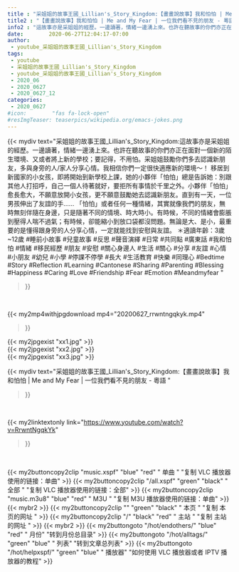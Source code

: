 ```yaml
---
title : "采姐姐的故事王國_Lillian's_Story_Kingdom:【畫畫說故事】我和怕怕 | Me and My Fear | 一位我們看不見的朋友 - 粵語 "
title2 : "【畫畫說故事】我和怕怕 | Me and My Fear | 一位我們看不見的朋友 - 粵語 "
info2 : "這故事亦是采姐姐的經歷。一邊讀著，情緒一邊湧上來。也許在聽故事的你們亦正在面對一個新的陌生環境、又或者將上新的學校；要記得，不用怕。采姐姐鼓勵你們多去認識新朋友，多與身旁的人/家人分享心情。我相信你們一定很快適應新的環境～！  移居到新國家的小女孩，即將開始到新學校上課，她的小夥伴「怕怕」總是告訴她：別跟其他人打招呼，自己一個人待著就好，要拒所有事情於千里之外。小夥伴「怕怕」愈長愈大，不願意放開小女孩，更不願意鼓勵她去認識新朋友。直到有一天，一位男孩伸出了友誼的手……  「怕怕」或者任何一種情緒，其實就像我們的朋友，無時無刻伴隨在身邊，只是隨著不同的情境、時大時小。有時候，不同的情緒會膨脹到壓得人喘不過氣；有時候，卻能縮小到放口袋都沒問題。無論是大、是小，最重要的是懂得跟身旁的人分享心情，一定就能找到安慰與友誼。  ＊適讀年齡：3歲~12歲  #睡前小故事 #兒童故事 #反思 #聲音演繹 #日常 #共同點 #廣東話 #我和怕怕 #情緒 #移民經歷 #朋友  #安慰 #關心身邊人 #生活 #關心 #分享 #友誼 #心情 #小朋友 #幼兒 #小學 #停課不停學 #長大 #生活教育 #快樂 #同理心 #Bedtime #Story #Reflection #Learning #Cantonese #Sharing #Parenting #Blessing #Happiness #Caring #Love #Friendship #Fear #Emotion #Meandmyfear "
date:        2020-06-27T12:04:17-07:00
author:
 - youtube_采姐姐的故事王國_Lillian's_Story_Kingdom
tags:
 - youtube
 - 采姐姐的故事王國_Lillian's_Story_Kingdom
 - youtube_采姐姐的故事王國_Lillian's_Story_Kingdom
 - 2020_06
 - 2020_0627
 - 2020_0627_12
categories:
 - 2020_0627
#icon:        "fas fa-lock-open"
#resImgTeaser: teaserpics/wikipedia.org/emacs-jokes.png
---
```


{{< mydiv text="采姐姐的故事王國_Lillian's_Story_Kingdom:這故事亦是采姐姐的經歷。一邊讀著，情緒一邊湧上來。也許在聽故事的你們亦正在面對一個新的陌生環境、又或者將上新的學校；要記得，不用怕。采姐姐鼓勵你們多去認識新朋友，多與身旁的人/家人分享心情。我相信你們一定很快適應新的環境～！  移居到新國家的小女孩，即將開始到新學校上課，她的小夥伴「怕怕」總是告訴她：別跟其他人打招呼，自己一個人待著就好，要拒所有事情於千里之外。小夥伴「怕怕」愈長愈大，不願意放開小女孩，更不願意鼓勵她去認識新朋友。直到有一天，一位男孩伸出了友誼的手……  「怕怕」或者任何一種情緒，其實就像我們的朋友，無時無刻伴隨在身邊，只是隨著不同的情境、時大時小。有時候，不同的情緒會膨脹到壓得人喘不過氣；有時候，卻能縮小到放口袋都沒問題。無論是大、是小，最重要的是懂得跟身旁的人分享心情，一定就能找到安慰與友誼。  ＊適讀年齡：3歲~12歲  #睡前小故事 #兒童故事 #反思 #聲音演繹 #日常 #共同點 #廣東話 #我和怕怕 #情緒 #移民經歷 #朋友  #安慰 #關心身邊人 #生活 #關心 #分享 #友誼 #心情 #小朋友 #幼兒 #小學 #停課不停學 #長大 #生活教育 #快樂 #同理心 #Bedtime #Story #Reflection #Learning #Cantonese #Sharing #Parenting #Blessing #Happiness #Caring #Love #Friendship #Fear #Emotion #Meandmyfear "
>}}
<br>


{{< my2mp4withjpgdownload mp4="20200627_rrwntngqkyk.mp4"
>}}

{{< my2jpgexist "xx1.jpg" >}}<br>
{{< my2jpgexist "xx2.jpg" >}}<br>
{{< my2jpgexist "xx3.jpg" >}}<br>



{{< mydiv text="采姐姐的故事王國_Lillian's_Story_Kingdom:【畫畫說故事】我和怕怕 | Me and My Fear | 一位我們看不見的朋友 - 粵語 "
>}}
<br>

{{< my2linktextonly link="https://www.youtube.com/watch?v=RrwntNgqkYk"
>}}


<br>

{{< my2buttoncopy2clip "music.xspf"        "blue"   "red"    " 单曲 "  "复制 VLC 播放器使用的链接：单曲" >}} {{< my2buttoncopy2clip "/all.xspf"         "green"  "black"  " 全部 "  "复制 VLC 播放器使用的链接：全部" >}} {{< my2buttoncopy2clip "music.m3u8"        "blue"   "red"    " M3U  "    "复制 M3U 播放器使用的链接：单曲" >}} {{< mybr2 >}} {{< my2buttoncopy2clip ""                  "green"  "black"  " 本页 "    "复制 本页的网址 " >}} {{< my2buttoncopy2clip "/"                 "black"  "red"    " 主站 "    "复制 主站的网址 " >}} {{< mybr2 >}} {{< my2buttongoto      "/hot/endothers/"   "blue"   "red"    " 月份"   "转到月份总目录" >}} {{< my2buttongoto      "/hot/alltags/"     "green"  "blue"   " 列表"   "转到文章总列表" >}} {{< my2buttongoto      "/hot/helpxspf/"    "green"  "blue"   " 播放器" "如何使用 VLC 播放器或者 IPTV 播放器的教程" >}} 
